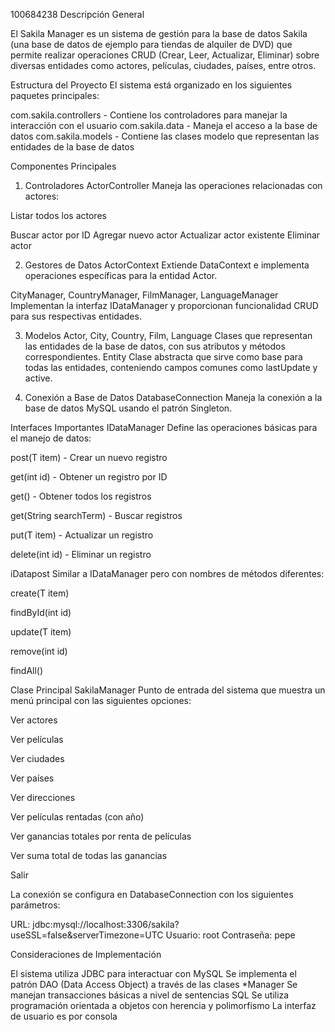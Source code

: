 100684238
Descripción General

El Sakila Manager es un sistema de gestión para la base de datos Sakila (una base de datos de ejemplo para tiendas de alquiler de DVD) que permite realizar operaciones CRUD (Crear, Leer, Actualizar, Eliminar) sobre diversas entidades como actores, películas, ciudades, países, entre otros.

Estructura del Proyecto
El sistema está organizado en los siguientes paquetes principales:

com.sakila.controllers - Contiene los controladores para manejar la interacción con el usuario
com.sakila.data - Maneja el acceso a la base de datos
com.sakila.models - Contiene las clases modelo que representan las entidades de la base de datos

Componentes Principales
1. Controladores
ActorController
Maneja las operaciones relacionadas con actores:

Listar todos los actores

Buscar actor por ID
Agregar nuevo actor
Actualizar actor existente
Eliminar actor

2. Gestores de Datos
ActorContext
Extiende DataContext e implementa operaciones específicas para la entidad Actor.

CityManager, CountryManager, FilmManager, LanguageManager
Implementan la interfaz IDataManager y proporcionan funcionalidad CRUD para sus respectivas entidades.

3. Modelos
Actor, City, Country, Film, Language
Clases que representan las entidades de la base de datos, con sus atributos y métodos correspondientes.
Entity
Clase abstracta que sirve como base para todas las entidades, conteniendo campos comunes como lastUpdate y active.

4. Conexión a Base de Datos
DatabaseConnection
Maneja la conexión a la base de datos MySQL usando el patrón Singleton.

Interfaces Importantes
IDataManager<T>
Define las operaciones básicas para el manejo de datos:

post(T item) - Crear un nuevo registro

get(int id) - Obtener un registro por ID

get() - Obtener todos los registros

get(String searchTerm) - Buscar registros

put(T item) - Actualizar un registro

delete(int id) - Eliminar un registro

iDatapost<T>
Similar a IDataManager pero con nombres de métodos diferentes:

create(T item)

findById(int id)

update(T item)

remove(int id)

findAll()

Clase Principal
SakilaManager
Punto de entrada del sistema que muestra un menú principal con las siguientes opciones:

Ver actores

Ver películas

Ver ciudades

Ver países

Ver direcciones

Ver películas rentadas (con año)

Ver ganancias totales por renta de películas

Ver suma total de todas las ganancias

Salir

La conexión se configura en DatabaseConnection con los siguientes parámetros:

URL: jdbc:mysql://localhost:3306/sakila?useSSL=false&serverTimezone=UTC
Usuario: root
Contraseña: pepe

Consideraciones de Implementación

El sistema utiliza JDBC para interactuar con MySQL
Se implementa el patrón DAO (Data Access Object) a través de las clases *Manager
Se manejan transacciones básicas a nivel de sentencias SQL
Se utiliza programación orientada a objetos con herencia y polimorfismo
La interfaz de usuario es por consola
